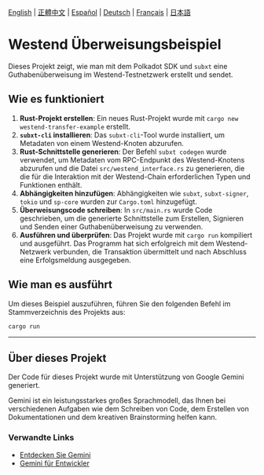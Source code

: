 [English](README.md) | [正體中文](README.zh-TW.md) | [Español](README.es.md) | [Deutsch](README.de.md) | [Français](README.fr.md) | [日本語](README.ja.md)

# Westend Überweisungsbeispiel

Dieses Projekt zeigt, wie man mit dem Polkadot SDK und `subxt` eine Guthabenüberweisung im Westend-Testnetzwerk erstellt und sendet.

## Wie es funktioniert

1.  **Rust-Projekt erstellen**: Ein neues Rust-Projekt wurde mit `cargo new westend-transfer-example` erstellt.
2.  **`subxt-cli` installieren**: Das `subxt-cli`-Tool wurde installiert, um Metadaten von einem Westend-Knoten abzurufen.
3.  **Rust-Schnittstelle generieren**: Der Befehl `subxt codegen` wurde verwendet, um Metadaten vom RPC-Endpunkt des Westend-Knotens abzurufen und die Datei `src/westend_interface.rs` zu generieren, die die für die Interaktion mit der Westend-Chain erforderlichen Typen und Funktionen enthält.
4.  **Abhängigkeiten hinzufügen**: Abhängigkeiten wie `subxt`, `subxt-signer`, `tokio` und `sp-core` wurden zur `Cargo.toml` hinzugefügt.
5.  **Überweisungscode schreiben**: In `src/main.rs` wurde Code geschrieben, um die generierte Schnittstelle zum Erstellen, Signieren und Senden einer Guthabenüberweisung zu verwenden.
6.  **Ausführen und überprüfen**: Das Projekt wurde mit `cargo run` kompiliert und ausgeführt. Das Programm hat sich erfolgreich mit dem Westend-Netzwerk verbunden, die Transaktion übermittelt und nach Abschluss eine Erfolgsmeldung ausgegeben.

## Wie man es ausführt

Um dieses Beispiel auszuführen, führen Sie den folgenden Befehl im Stammverzeichnis des Projekts aus:

```bash
cargo run
```

---

## Über dieses Projekt

Der Code für dieses Projekt wurde mit Unterstützung von Google Gemini generiert.

Gemini ist ein leistungsstarkes großes Sprachmodell, das Ihnen bei verschiedenen Aufgaben wie dem Schreiben von Code, dem Erstellen von Dokumentationen und dem kreativen Brainstorming helfen kann.

### Verwandte Links

*   [Entdecken Sie Gemini](https://gemini.google.com/)
*   [Gemini für Entwickler](https://ai.google.dev/)

